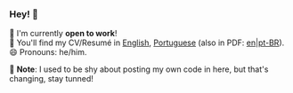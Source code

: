 ### Hey! 👋

🔭 I'm currently **open to work**!<br>
📄 You'll find my CV/Resumé in [English](./cv/), [Portuguese](./cv/pt-BR/) (also in PDF: [en](./cv/cv.pdf)|[pt-BR](./cv/pt-BR/cv.pdf)).<br>
😄 Pronouns: he/him.<br>

🚧 **Note**: I used to be shy about posting my own code in here, but that's changing, stay tunned!
